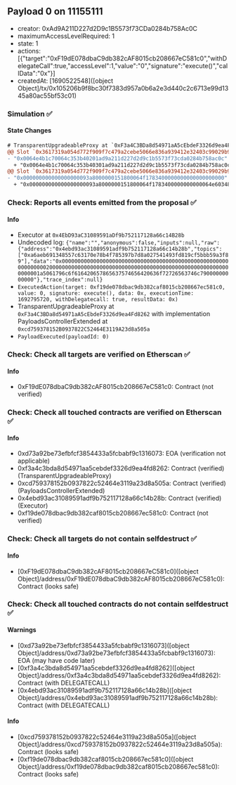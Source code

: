 ## Payload 0 on 11155111

- creator: 0xAd9A211D227d2D9c1B5573f73CDa0284b758Ac0C
- maximumAccessLevelRequired: 1
- state: 1
- actions: [{"target":"0xF19dE078dbaC9db382cAF8015cb208667eC581c0","withDelegateCall":true,"accessLevel":1,"value":"0","signature":"execute()","callData":"0x"}]
- createdAt: [1690522548]([object Object]/tx/0x105206b9f8bc30f7383d957a0b6a2e3d440c2c6713e99d1345a80ac55bf53c01)

### Simulation :white_check_mark:

#### State Changes

```diff
# TransparentUpgradeableProxy at `0xF3a4C3BDa8d54971aA5cEbdeF3326d9ea4Fd8262` with implementation PayloadsControllerExtended at `0xcd759378152B0937822C52464E3119A23d8a505a`
@@ Slot `0x3617319a054d772f909f7c479a2cebe5066e836a939412e32403c99029b92eff` @@
- "0x0064e4b1c70064c353b40201ad9a211d227d2d9c1b5573f73cda0284b758ac0c"
  + "0x0064e4b1c70064c353b40301ad9a211d227d2d9c1b5573f73cda0284b758ac0c"
@@ Slot `0x3617319a054d772f909f7c479a2cebe5066e836a939412e32403c99029b92f00` @@
- "0x000000000000000000093a8000000151800064f1783400000000000000000000"
  + "0x000000000000000000093a8000000151800064f1783400000000000064e60348"
```
### Check: Reports all events emitted from the proposal :white_check_mark:

#### Info

- Executor at `0x4EbD93aC31089591aDf9b752117128a66c14B28b`
- Undecoded log: `{"name":"","anonymous":false,"inputs":null,"raw":{"address":"0x4ebd93ac31089591adf9b752117128a66c14b28b","topics":["0xa6aeb691348557c63170e78b4f785397b7d8a027541493fd819cf5bbb59a3f89"],"data":"0x0000000000000000000000000000000000000000000000000000000000000020000000000000000000000000000000000000000000000000000000000000001a5061796c6f616420657865637574656420636f72726563746c79000000000000"},"trace_index":null}`
- `ExecutedAction(target: 0xf19de078dbac9db382caf8015cb208667ec581c0, value: 0, signature: execute(), data: 0x, executionTime: 1692795720, withDelegatecall: true, resultData: 0x)`
- TransparentUpgradeableProxy at `0xF3a4C3BDa8d54971aA5cEbdeF3326d9ea4Fd8262` with implementation PayloadsControllerExtended at `0xcd759378152B0937822C52464E3119A23d8a505a`
- `PayloadExecuted(payloadId: 0)`

### Check: Check all targets are verified on Etherscan :white_check_mark:

#### Info

- 0xF19dE078dbaC9db382cAF8015cb208667eC581c0: Contract (not verified)

### Check: Check all touched contracts are verified on Etherscan :white_check_mark:

#### Info

- 0xd73a92be73efbfcf3854433a5fcbabf9c1316073: EOA (verification not applicable)
- 0xf3a4c3bda8d54971aa5cebdef3326d9ea4fd8262: Contract (verified) (TransparentUpgradeableProxy)
- 0xcd759378152b0937822c52464e3119a23d8a505a: Contract (verified) (PayloadsControllerExtended)
- 0x4ebd93ac31089591adf9b752117128a66c14b28b: Contract (verified) (Executor)
- 0xf19de078dbac9db382caf8015cb208667ec581c0: Contract (not verified)

### Check: Check all targets do not contain selfdestruct :white_check_mark:

#### Info

- [0xF19dE078dbaC9db382cAF8015cb208667eC581c0]([object Object]/address/0xF19dE078dbaC9db382cAF8015cb208667eC581c0): Contract (looks safe)

### Check: Check all touched contracts do not contain selfdestruct :white_check_mark:

#### Warnings

- [0xd73a92be73efbfcf3854433a5fcbabf9c1316073]([object Object]/address/0xd73a92be73efbfcf3854433a5fcbabf9c1316073): EOA (may have code later)
- [0xf3a4c3bda8d54971aa5cebdef3326d9ea4fd8262]([object Object]/address/0xf3a4c3bda8d54971aa5cebdef3326d9ea4fd8262): Contract (with DELEGATECALL)
- [0x4ebd93ac31089591adf9b752117128a66c14b28b]([object Object]/address/0x4ebd93ac31089591adf9b752117128a66c14b28b): Contract (with DELEGATECALL)

#### Info

- [0xcd759378152b0937822c52464e3119a23d8a505a]([object Object]/address/0xcd759378152b0937822c52464e3119a23d8a505a): Contract (looks safe)
- [0xf19de078dbac9db382caf8015cb208667ec581c0]([object Object]/address/0xf19de078dbac9db382caf8015cb208667ec581c0): Contract (looks safe)

